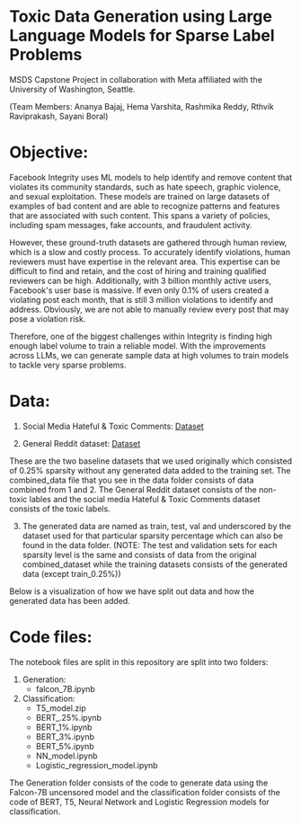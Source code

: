 # Toxic Data Generation using Large Language Models for Sparse Label Problems

MSDS Capstone Project in collaboration with Meta affiliated with the University of Washington, Seattle.

(Team Members: Ananya Bajaj, Hema Varshita, Rashmika Reddy, Rthvik Raviprakash, Sayani Boral)

# Objective:

Facebook Integrity uses ML models to help identify and remove content that violates its community standards, such as hate speech, graphic violence, and sexual exploitation. These models are trained on large datasets of examples of bad content and are able to recognize patterns and features that are associated with such content. This spans a variety of policies, including spam messages, fake accounts, and fraudulent activity.

However, these ground-truth datasets are gathered through human review, which is a slow and costly process. To accurately identify violations, human reviewers must have expertise in the relevant area. This expertise can be difficult to find and retain, and the cost of hiring and training qualified reviewers can be high. Additionally, with 3 billion monthly active users, Facebook's user base is massive. If even only 0.1% of users created a violating post each month, that is still 3 million violations to identify and address. Obviously, we are not able to manually review every post that may pose a violation risk. 

Therefore, one of the biggest challenges within Integrity is finding high enough label volume to train a reliable model. With the improvements across LLMs, we can generate sample data at high volumes to train models to tackle very sparse problems.

# Data:

1) Social Media Hateful & Toxic Comments: [Dataset](https://socialmediaarchive.org/record/19?ln=en)

2) General Reddit dataset: [Dataset](https://www.kaggle.com/datasets/smagnan/1-million-reddit-comments-from-40-subreddits)

These are the two baseline datasets that we used originally which consisted of 0.25% sparsity without any generated data added to the training set. The combined_data file that you see in the data folder consists of data combined from 1 and 2. The General Reddit dataset consists of the non-toxic lables and the social media Hateful & Toxic Comments dataset consists of the toxic labels.

3) The generated data are named as train, test, val and underscored by the dataset used for that particular sparsity percentage which can also be found in the data folder. (NOTE: The test and validation sets for each sparsity level is the same and consists of data from the original combined_dataset while the training datasets consists of the generated data (except train_0.25%))

Below is a visualization of how we have split out data and how the generated data has been added.



# Code files:

The notebook files are split in this repository are split into two folders:

1) Generation:
   - falcon_7B.ipynb
2) Classification:
   - T5_model.zip
   - BERT_.25%.ipynb
   - BERT_1%.ipynb
   - BERT_3%.ipynb
   - BERT_5%.ipynb
   - NN_model.ipynb
   - Logistic_regression_model.ipynb

The Generation folder consists of the code to generate data using the Falcon-7B uncensored model and the classification folder consists of the code of BERT, T5, Neural Network and Logistic Regression models for classification.
